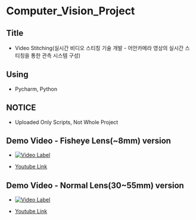 # Computer_Vision_Project

## Title ##
- Video Stitching(실시간 비디오 스티칭 기술 개발 - 어안카메라 영상의 실시간 스티칭을 통한 관측 시스템 구성)

## Using ##
- Pycharm, Python

## NOTICE ##
- Uploaded Only Scripts, Not Whole Project

## Demo Video - Fisheye Lens(~8mm) version ##

- [![Video Label](http://img.youtube.com/vi/fE11X-VEs5s/0.jpg)](https://www.youtube.com/embed/fE11X-VEs5s)

- [Youtube Link](https://www.youtube.com/embed/fE11X-VEs5s)

## Demo Video - Normal Lens(30~55mm) version ##

- [![Video Label](http://img.youtube.com/vi/I5Racz7B4Ho/0.jpg)](https://www.youtube.com/embed/I5Racz7B4Ho)

- [Youtube Link](https://www.youtube.com/embed/I5Racz7B4Ho)
